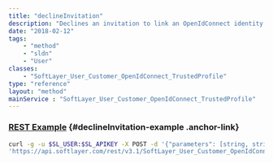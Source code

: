 ```yaml
---
title: "declineInvitation"
description: "Declines an invitation to link an OpenIdConnect identity to a SoftLayer (Atlas) identity and account. Note that this uses a registration code that is likely a one-time-use-only token, so if an invitation has already been processed (accepted or previously declined) it will not be possible to process it a second time. "
date: "2018-02-12"
tags:
    - "method"
    - "sldn"
    - "User"
classes:
    - "SoftLayer_User_Customer_OpenIdConnect_TrustedProfile"
type: "reference"
layout: "method"
mainService : "SoftLayer_User_Customer_OpenIdConnect_TrustedProfile"
---
```


### [REST Example](#declineInvitation-example) <a href="/article/rest/"><i class="fas fa-question"></i></a> {#declineInvitation-example .anchor-link} 
```bash
curl -g -u $SL_USER:$SL_APIKEY -X POST -d '{"parameters": [string, string]}' \
'https://api.softlayer.com/rest/v3.1/SoftLayer_User_Customer_OpenIdConnect_TrustedProfile/declineInvitation'
```
